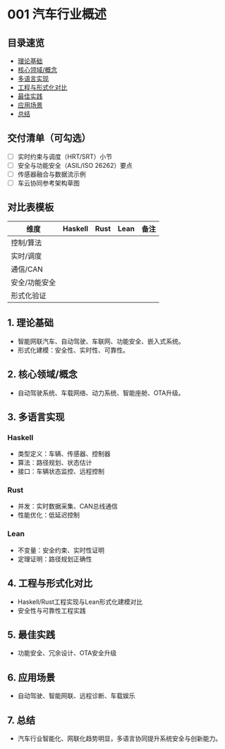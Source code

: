 # 001 汽车行业概述

## 目录速览

- [理论基础](#1-理论基础)
- [核心领域/概念](#2-核心领域概念)
- [多语言实现](#3-多语言实现)
- [工程与形式化对比](#4-工程与形式化对比)
- [最佳实践](#5-最佳实践)
- [应用场景](#6-应用场景)
- [总结](#7-总结)

## 交付清单（可勾选）

- [ ] 实时约束与调度（HRT/SRT）小节
- [ ] 安全与功能安全（ASIL/ISO 26262）要点
- [ ] 传感器融合与数据流示例
- [ ] 车云协同参考架构草图

## 对比表模板

| 维度 | Haskell | Rust | Lean | 备注 |
|------|---------|------|------|------|
| 控制/算法 | | | | |
| 实时/调度 | | | | |
| 通信/CAN | | | | |
| 安全/功能安全 | | | | |
| 形式化验证 | | | | |

## 1. 理论基础

- 智能网联汽车、自动驾驶、车联网、功能安全、嵌入式系统。
- 形式化建模：安全性、实时性、可靠性。

## 2. 核心领域/概念

- 自动驾驶系统、车载网络、动力系统、智能座舱、OTA升级。

## 3. 多语言实现

### Haskell

- 类型定义：车辆、传感器、控制器
- 算法：路径规划、状态估计
- 接口：车辆状态监控、远程控制

### Rust

- 并发：实时数据采集、CAN总线通信
- 性能优化：低延迟控制

### Lean

- 不变量：安全约束、实时性证明
- 定理证明：路径规划正确性

## 4. 工程与形式化对比

- Haskell/Rust工程实现与Lean形式化建模对比
- 安全性与可靠性工程实践

## 5. 最佳实践

- 功能安全、冗余设计、OTA安全升级

## 6. 应用场景

- 自动驾驶、智能网联、远程诊断、车载娱乐

## 7. 总结

- 汽车行业智能化、网联化趋势明显，多语言协同提升系统安全与创新能力。
